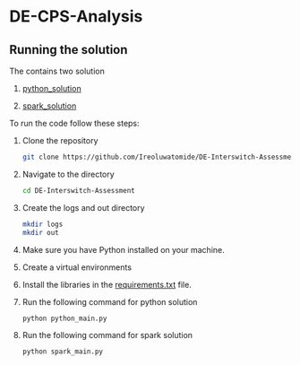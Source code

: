 # DE-CPS-Analysis

## Running the solution

The contains two solution

1. [python_solution](https://github.com/Ireoluwatomide/DE-Interswitch-Assessment/tree/main/python_solution)

2. [spark_solution](https://github.com/Ireoluwatomide/DE-Interswitch-Assessment/tree/main/spark_solution)

To run the code follow these steps:

1. Clone the repository

    ```bash
    git clone https://github.com/Ireoluwatomide/DE-Interswitch-Assessment.git
    ```
2. Navigate to the directory

    ```bash
    cd DE-Interswitch-Assessment
    ```
3. Create the logs and out directory

    ```bash
    mkdir logs
    mkdir out
    ```
4. Make sure you have Python installed on your machine.
5. Create a virtual environments
6. Install the libraries in the [requirements.txt](https://github.com/Ireoluwatomide/DE-Interswitch-Assessment/blob/main/requirements.txt) file.
7. Run the following command for python solution

    ```bash
    python python_main.py
    ```

8. Run the following command for spark solution

    ```bash
    python spark_main.py
    ```

